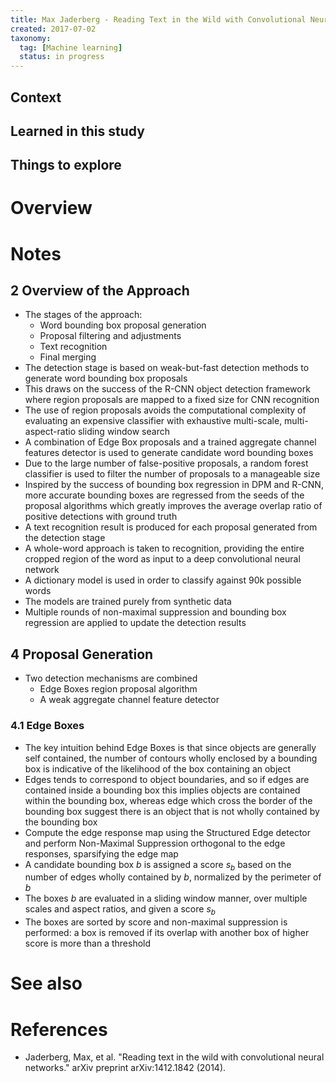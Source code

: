 ```yaml
---
title: Max Jaderberg - Reading Text in the Wild with Convolutional Neural Networks (2014)
created: 2017-07-02
taxonomy:
  tag: [Machine learning]
  status: in progress
---
```


## Context

## Learned in this study

## Things to explore

# Overview

# Notes
## 2 Overview of the Approach
* The stages of the approach:
	* Word bounding box proposal generation
	* Proposal filtering and adjustments
	* Text recognition
	* Final merging
* The detection stage is based on weak-but-fast detection methods to generate word bounding box proposals
* This draws on the success of the R-CNN object detection framework where region proposals are mapped to a fixed size for CNN recognition
* The use of region proposals avoids the computational complexity of evaluating an expensive classifier with exhaustive multi-scale, multi-aspect-ratio sliding window search
* A combination of Edge Box proposals and a trained aggregate channel features detector is used to generate candidate word bounding boxes
* Due to the large number of false-positive proposals, a random forest classifier is used to filter the number of proposals to a manageable size
* Inspired by the success of bounding box regression in DPM and R-CNN, more accurate bounding boxes are regressed from the seeds of the proposal algorithms which greatly improves the average overlap ratio of positive detections with ground truth
* A text recognition result is produced for each proposal generated from the detection stage
* A whole-word approach is taken to recognition, providing the entire cropped region of the word as input to a deep convolutional neural network
* A dictionary model is used in order to classify against 90k possible words
* The models are trained purely from synthetic data
* Multiple rounds of non-maximal suppression and bounding box regression are applied to update the detection results

## 4 Proposal Generation
* Two detection mechanisms are combined
	* Edge Boxes region proposal algorithm
	* A weak aggregate channel feature detector

### 4.1 Edge Boxes
* The key intuition behind Edge Boxes is that since objects are generally self contained, the number of contours wholly enclosed by a bounding box is indicative of the likelihood of the box containing an object
* Edges tends to correspond to object boundaries, and so if edges are contained inside a bounding box this implies objects are contained within the bounding box, whereas edge which cross the border of the bounding box suggest there is an object that is not wholly contained by the bounding box
* Compute the edge response map using the Structured Edge detector and perform Non-Maximal Suppression orthogonal to the edge responses, sparsifying the edge map
* A candidate bounding box $b$ is assigned a score $s_b$ based on the number of edges wholly contained by $b$, normalized by the perimeter of $b$
* The boxes $b$ are evaluated in a sliding window manner, over multiple scales and aspect ratios, and given a score $s_b$
* The boxes are sorted by score and non-maximal suppression is performed: a box is removed if its overlap with another box of higher score is more than a threshold

# See also

# References
* Jaderberg, Max, et al. "Reading text in the wild with convolutional neural networks." arXiv preprint arXiv:1412.1842 (2014).
